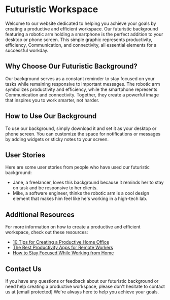 <!--font:Montserrat-->

# Futuristic Workspace

Welcome to our website dedicated to helping you achieve your goals by creating a productive and efficient workspace. Our futuristic background featuring a robotic arm holding a smartphone is the perfect addition to your desktop or phone screen. This simple graphic represents productivity, efficiency, Com<wbr>mu<wbr>ni<wbr>ca<wbr>tion, and connectivity, all essential elements for a successful workday.

## Why Choose Our Futuristic Background?

Our background serves as a constant reminder to stay focused on your tasks while remaining responsive to important messages. The robotic arm symbolizes productivity and efficiency, while the smartphone represents Com<wbr>mu<wbr>ni<wbr>ca<wbr>tion and connectivity. Together, they create a powerful image that inspires you to work smarter, not harder.

## How to Use Our Background

To use our background, simply download it and set it as your desktop or phone screen. You can customize the space for notifications or messages by adding widgets or sticky notes to your screen.

## User Stories

Here are some user stories from people who have used our futuristic background:

-   Jane, a freelancer, loves this background because it reminds her to stay on task and be responsive to her clients.
-   Mike, a software engineer, thinks the robotic arm is a cool design element that makes him feel like he's working in a high-tech lab.

## Additional Resources

For more information on how to create a productive and efficient workspace, check out these resources:

-   [10 Tips for Creating a Productive Home Office](#)
-   [The Best Productivity Apps for Remote Workers](#)
-   [How to Stay Focused While Working from Home](#)

## Contact Us

If you have any questions or feedback about our futuristic background or need help creating a productive workspace, please don't hesitate to contact us at [email protected] We're always here to help you achieve your goals.

<!--

Write me content for website with wallpaper which alt text is:

"A wallpaper featuring a simple graphic of a robot arm holding a smartphone, with a space for placing important notifications or messages."

The name/title of the page should not be 1:1 copy of the alt text but rather a real content of the website which is using this wallpaper.

- Use markdown format
- Start with heading
- Heading should be short and concise
- The content should look like a real website
- The website should not be about the wallpaper, wallpaper is just a related background
- Heading should be contain work "wallpaper" or "background"
- Include real sections like references, contact, user stories, etc. use things relevant to the page purpose.
- Feel free to use structure like headings, bullets, numbering, blockquotes, paragraphs, horizontal lines, etc.
- You can use formatting like bold or _italic_
- You can include UTF-8 emojis
- Links should be only #hash anchors (and you can refer to the document itself)
- Do not include images


---


# Robot Arm Wallpaper for Your Productivity Workspace

Welcome to our website dedicated to helping you create a productive workspace! Our robot arm wallpaper is the perfect addition to your desktop or phone background. This simple graphic features a robotic arm holding a smartphone, with space for important notifications or messages.

## Why Choose Our Robot Arm Wallpaper?

Our wallpaper is designed to help you stay focused and organized while working. The robot arm represents productivity and efficiency, while the smartphone symbolizes Com<wbr>mu<wbr>ni<wbr>ca<wbr>tion and connectivity. Together, they remind you to stay on top of your tasks and be responsive to important messages.

## How to Use Our Wallpaper

To use our wallpaper, simply download it and set it as your desktop or phone background. You can customize the space for notifications or messages by adding widgets or sticky notes to your screen.

## User Stories

Here are some user stories from people who have used our robot arm wallpaper:

> "I love this wallpaper! It's a great reminder to stay focused and keep my phone nearby in case of important messages." - Jane, freelancer

> "The robot arm is such a cool design element. It makes me feel like I'm working in a futuristic tech lab!" - Mike, software engineer

## References

For more information on how to create a productive workspace, check out these resources:

- [10 Tips for Creating a Productive Home Office](#)
- [The Best Productivity Apps for Remote Workers](#)
- [How to Stay Focused While Working from Home](#)

## Contact Us

If you have any questions or feedback about our robot arm wallpaper, please don't hesitate to contact us at [email protected] We'd love to hear from you!


---


Heading should not include word "wallpaper". The website should not be about the wallpaper itself, wallpaper is just a related background, rewrite whole content.


---


# Boost Your Productivity with a Futuristic Workspace

Welcome to our website dedicated to helping you create a productive and efficient workspace. Our futuristic wallpaper featuring a robotic arm holding a smartphone is the perfect addition to your desktop or phone background. This simple graphic represents productivity, efficiency, Com<wbr>mu<wbr>ni<wbr>ca<wbr>tion, and connectivity, all essential elements for a successful workday.

## Why Choose Our Futuristic Wallpaper?

Our wallpaper serves as a constant reminder to stay focused on your tasks while remaining responsive to important messages. The robotic arm symbolizes productivity and efficiency, while the smartphone represents Com<wbr>mu<wbr>ni<wbr>ca<wbr>tion and connectivity. Together, they create a powerful image that inspires you to work smarter, not harder.

## How to Use Our Wallpaper

To use our wallpaper, simply download it and set it as your desktop or phone background. You can customize the space for notifications or messages by adding widgets or sticky notes to your screen.

## User Stories

Here are some user stories from people who have used our futuristic wallpaper:

> "I love this wallpaper! It's a great reminder to stay on task and be responsive to my clients." - Jane, freelancer

> "The robotic arm is such a cool design element. It makes me feel like I'm working in a high-tech lab!" - Mike, software engineer

## Additional Resources

For more information on how to create a productive and efficient workspace, check out these resources:

- [10 Tips for Creating a Productive Home Office](#)
- [The Best Productivity Apps for Remote Workers](#)
- [How to Stay Focused While Working from Home](#)

## Contact Us

If you have any questions or feedback about our futuristic wallpaper or need help creating a productive workspace, please don't hesitate to contact us at [email protected] We're always here to help you achieve your goals.


---


Heading is too long, rewrite whole content.


---


# Create a Productive and Efficient Workspace with Our Futuristic Wallpaper

Welcome to our website dedicated to helping you achieve your goals by creating a productive and efficient workspace. Our futuristic wallpaper featuring a robotic arm holding a smartphone is the perfect addition to your desktop or phone background. This simple graphic represents productivity, efficiency, Com<wbr>mu<wbr>ni<wbr>ca<wbr>tion, and connectivity, all essential elements for a successful workday.

## Why Choose Our Futuristic Wallpaper?

Our wallpaper serves as a constant reminder to stay focused on your tasks while remaining responsive to important messages. The robotic arm symbolizes productivity and efficiency, while the smartphone represents Com<wbr>mu<wbr>ni<wbr>ca<wbr>tion and connectivity. Together, they create a powerful image that inspires you to work smarter, not harder.

## How to Use Our Wallpaper

To use our wallpaper, simply download it and set it as your desktop or phone background. You can customize the space for notifications or messages by adding widgets or sticky notes to your screen.

## User Stories

Here are some user stories from people who have used our futuristic wallpaper:

- Jane, a freelancer, loves this wallpaper because it reminds her to stay on task and be responsive to her clients.
- Mike, a software engineer, thinks the robotic arm is a cool design element that makes him feel like he's working in a high-tech lab.

## Additional Resources

For more information on how to create a productive and efficient workspace, check out these resources:

- [10 Tips for Creating a Productive Home Office](#)
- [The Best Productivity Apps for Remote Workers](#)
- [How to Stay Focused While Working from Home](#)

## Contact Us

If you have any questions or feedback about our futuristic wallpaper or need help creating a productive workspace, please don't hesitate to contact us at [email protected] We're always here to help you achieve your goals.


---


Heading should not include word "wallpaper". The website should not be about the wallpaper itself, wallpaper is just a related background, rewrite whole content.


---


# Create a Futuristic Workspace to Boost Your Productivity

Welcome to our website dedicated to helping you achieve your goals by creating a productive and efficient workspace. Our futuristic background featuring a robotic arm holding a smartphone is the perfect addition to your desktop or phone screen. This simple graphic represents productivity, efficiency, Com<wbr>mu<wbr>ni<wbr>ca<wbr>tion, and connectivity, all essential elements for a successful workday.

## Why Choose Our Futuristic Background?

Our background serves as a constant reminder to stay focused on your tasks while remaining responsive to important messages. The robotic arm symbolizes productivity and efficiency, while the smartphone represents Com<wbr>mu<wbr>ni<wbr>ca<wbr>tion and connectivity. Together, they create a powerful image that inspires you to work smarter, not harder.

## How to Use Our Background

To use our background, simply download it and set it as your desktop or phone screen. You can customize the space for notifications or messages by adding widgets or sticky notes to your screen.

## User Stories

Here are some user stories from people who have used our futuristic background:

- Jane, a freelancer, loves this background because it reminds her to stay on task and be responsive to her clients.
- Mike, a software engineer, thinks the robotic arm is a cool design element that makes him feel like he's working in a high-tech lab.

## Additional Resources

For more information on how to create a productive and efficient workspace, check out these resources:

- [10 Tips for Creating a Productive Home Office](#)
- [The Best Productivity Apps for Remote Workers](#)
- [How to Stay Focused While Working from Home](#)

## Contact Us

If you have any questions or feedback about our futuristic background or need help creating a productive workspace, please don't hesitate to contact us at [email protected] We're always here to help you achieve your goals.


---


Write me a Google font which is best fitting for the website.

Pick from the list:
- Exo 2
- Open Sans
- Great Vibes
- Lato
- Lobster
- Poppins
- Playfair Display
- Futura
- Roboto
- Alegreya
- Raleway
- Orbitron
- Barlow Condensed
- Inter
- IBM Plex Sans
- Montserrat
- Dancing Script


Write just the font name nothing else.


---


Montserrat

-->
